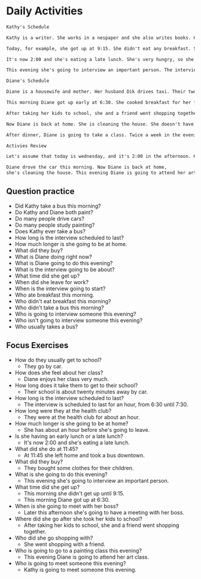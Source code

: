 # Daily Activities

```markdown
Kathy's Schedule

Kathy is a writer. She works in a nespaper and she also writes books. Her schedule all changes ervery day. She offen works late at night. As a result, She doesn't like to get up early. Sometimes she gets up so late that she doesn't have time for breakfast.

Today, for example, she got up at 9:15. She didn't eat any breakfast. She just had a cup of coffee. Then she worked on her computer at home until 11:30. She left home at 11:45 and took a bus downtown to her office in the newspaper.

It's now 2:00 and she's eating a late lunch. She's very hungry, so she's having a late lunch. She's hungry because she didn't eat breakfast. Later this afternoon she's going to have a meeting with her boss. She's going to make a request. She wants to take a week off so that she can go to Paris. Her best friend who lives in Paris is going to get married.

This evening she's going to interview an important person. The interview is scheduled to last for an hour, from 6:30 until 7:30. She's going to interview the person about the problem of nuclear waste. After the interview, she's going to work late. She wants to finishe the story before she goes to bed. She thinks it's going to be an important story. We all need energy, but we have to think carefully about safety.
```

```markdown
Diane's Schedule

Diane is a housewife and mother. Her husband Dik drives taxi. Their two children both go to school. Their school is about twenty minutes away by car.

This morning Diane got up early at 6:30. She cooked breakfast for her family at 7:00. At 7:15 they sat down together and ate breakfask. They left for school at 7:45.

After taking her kids to school, she and a friend went shopping together. They went a shopping center and bought some clothes for their children. After that she and her friend went to a health club. They were at the health club for about an hour. Her friend is trying to lose weight.

Now Diane is back at home. She is cleaning the house. She doesn't have much time. In about an hour at 3:00, she's going to pick up her kids at school.

After dinner, Diane is going to take a class. Twice a week in the evenings, she studies painting. Diane enjoys her class very much. According to her teacher, she's getting to be pretty good.
```

```markdown
Activies Review

Let's assume that today is wednesday, and it's 2:00 in the afternoon. Kathy took a bus to work this morning. It's now  2:00 and she's eating a late lunch. This evening she's going to interview an important person. After the interview, she's going to work late.

Diane drove the car this morning. Now Diane is back at home,
she's cleaning the house. This evening Diane is going to attend her art class.
```

## Question practice

- Did Kathy take a bus this morning?
- Do Kathy and Diane both paint?
- Do many people drive cars?
- Do many people study painting?
- Does Kathy ever take a bus?
- How long is the interview scheduled to last?
- How much longer is she going to be at home.
- What did they buy?
- What is Diane doing right now?
- What is Diane going to do this evening?
- What is the interview going to be about?
- What time did she get up?
- When did she leave for work?
- When is the interview going to start?
- Who ate breakfast this morning.
- Who didn't eat breakfast this morning?
- Who didn't take a bus this morning?
- Who is going to interview someone this evening?
- Who isn't going to interview someone this evening?
- Who usually takes a bus?

## Focus Exercises

- How do they usually get to school?
  - They go by car.
- How does she feel about her class?
  - Diane enjoys her class very much.
- How long does it take them to get to their school?
  - Their school is about twenty minutes away by car.
- How long is the interview scheduled to last?
  - The interview is scheduled to last for an hour, from 6:30 until 7:30.
- How long were they at the health club?
  - They were at the health club for about an hour.
- How much longer is she going to be at home?
  - She has about an hour before she's going to leave.
- Is she having an early lunch or a late lunch?
  - It's now 2:00 and she's eating a late lunch.
- What did she do at 11:45?
  - At 11:45 she left home and took a bus downtown.
- What did they buy?
  - They bought some clothes for their children.
- What is she going to do this evening?
  - This evening she's going to interview an important person.
- What time did she get up?
  - This morning she didn't get up until 9:15.
  - This morning Diane got up at 6:30.
- When is she going to meet with her boss?
  - Later this afternoon she's going to have a meeting with her boss.
- Where did she go after she took her kids to school?
  - After taking her kids to school, she and a friend went shopping together.
- Who did she go shopping with?
  - She went shopping with a friend.
- Who is going to go to a painting class this evening?
  - This evening Diane is going to attend her art class.
- Who is going to meet someone this evening?
  - Kathy is going to meet someone this evening.
